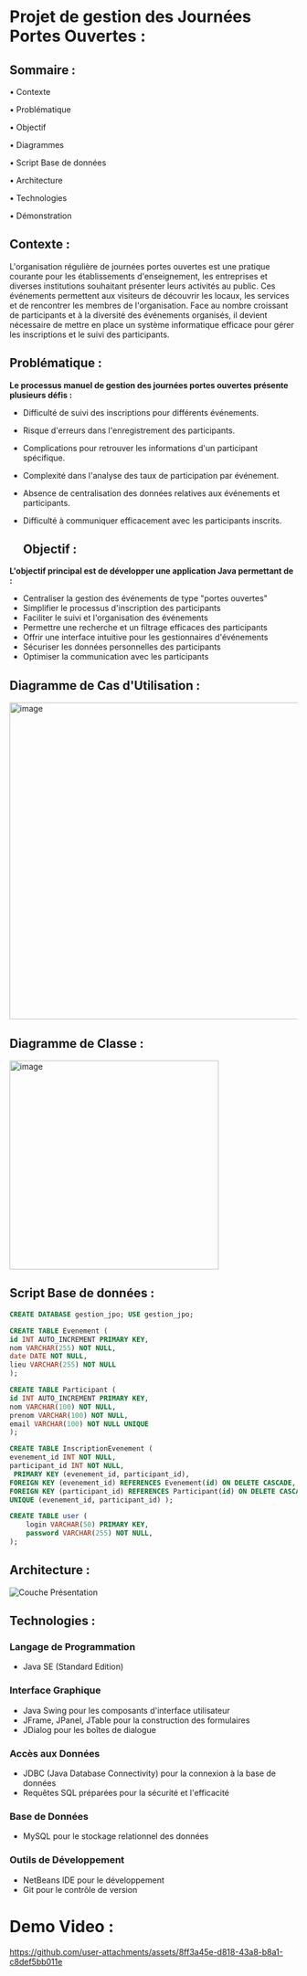 # Projet de gestion des Journées Portes Ouvertes :

  ## Sommaire :
• Contexte 

• Problématique 

• Objectif 

• Diagrammes 

• Script Base de données 

• Architecture 

• Technologies 

• Démonstration


  ## Contexte :
L'organisation régulière de journées portes ouvertes est une pratique courante pour les établissements d'enseignement, les entreprises et diverses institutions souhaitant présenter leurs activités au public. Ces événements permettent aux visiteurs de découvrir les locaux, les services et de rencontrer les membres de l'organisation. Face au nombre croissant de participants et à la diversité des événements organisés, il devient nécessaire de mettre en place un système informatique efficace pour gérer les inscriptions et le suivi des participants.

## Problématique :
 **Le processus manuel de gestion des journées portes ouvertes présente plusieurs défis :**

- Difficulté de suivi des inscriptions pour différents événements.
- Risque d'erreurs dans l'enregistrement des participants.
- Complications pour retrouver les informations d'un participant spécifique.
- Complexité dans l'analyse des taux de participation par événement.
- Absence de centralisation des données relatives aux événements et participants.
- Difficulté à communiquer efficacement avec les participants inscrits.

  ## Objectif :
 **L'objectif principal est de développer une application Java permettant de :**

- Centraliser la gestion des événements de type "portes ouvertes"
- Simplifier le processus d'inscription des participants
- Faciliter le suivi et l'organisation des événements
- Permettre une recherche et un filtrage efficaces des participants
- Offrir une interface intuitive pour les gestionnaires d'événements
- Sécuriser les données personnelles des participants
- Optimiser la communication avec les participants

## Diagramme de Cas d'Utilisation :
<img width="555" alt="image" src="https://github.com/user-attachments/assets/260bdf16-bec3-401d-986f-975a11cb2bc0" />

## Diagramme de Classe :
<img width="366" alt="image" src="https://github.com/user-attachments/assets/f9e9db21-2c44-4111-bddd-0e8064ec7aa5" />




## Script Base de données :
```sql
CREATE DATABASE gestion_jpo; USE gestion_jpo;

CREATE TABLE Evenement (
id INT AUTO_INCREMENT PRIMARY KEY,
nom VARCHAR(255) NOT NULL,
date DATE NOT NULL,
lieu VARCHAR(255) NOT NULL
);

CREATE TABLE Participant (
id INT AUTO_INCREMENT PRIMARY KEY,
nom VARCHAR(100) NOT NULL,
prenom VARCHAR(100) NOT NULL,
email VARCHAR(100) NOT NULL UNIQUE
);

CREATE TABLE InscriptionEvenement (
evenement_id INT NOT NULL,
participant_id INT NOT NULL,
 PRIMARY KEY (evenement_id, participant_id),
FOREIGN KEY (evenement_id) REFERENCES Evenement(id) ON DELETE CASCADE,
FOREIGN KEY (participant_id) REFERENCES Participant(id) ON DELETE CASCADE,
UNIQUE (evenement_id, participant_id) );

CREATE TABLE user (
    login VARCHAR(50) PRIMARY KEY,
    password VARCHAR(255) NOT NULL,
);

```


## Architecture :

![Couche Présentation](https://github.com/user-attachments/assets/7771f6de-18ce-4aac-ba75-e974e8d786f4)


## Technologies :
### Langage de Programmation
- Java SE (Standard Edition)

### Interface Graphique
- Java Swing pour les composants d'interface utilisateur
- JFrame, JPanel, JTable pour la construction des formulaires
- JDialog pour les boîtes de dialogue

### Accès aux Données
- JDBC (Java Database Connectivity) pour la connexion à la base de données
- Requêtes SQL préparées pour la sécurité et l'efficacité

### Base de Données
- MySQL pour le stockage relationnel des données

### Outils de Développement
- NetBeans IDE pour le développement
- Git pour le contrôle de version 


# Demo Video :

https://github.com/user-attachments/assets/8ff3a45e-d818-43a8-b8a1-c8def5bb011e


